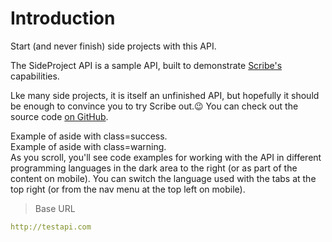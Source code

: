 # Introduction

Start (and never finish) side projects with this API.

The SideProject API is a sample API, built to demonstrate [Scribe's](http://scribe.knuckles.wtf) capabilities.

Lke many side projects, it is itself an unfinished API, but hopefully it should be enough to convince you to try Scribe out.😉 You can check out the source code [on GitHub](https://github.com/knuckleswtf/TheSideProjectAPI/).

<aside class="success">Example of aside with class=success.</aside>
<aside class="warning">Example of aside with class=warning.</aside>

<aside>As you scroll, you'll see code examples for working with the API in different programming languages in the dark area to the right (or as part of the content on mobile).
You can switch the language used with the tabs at the top right (or from the nav menu at the top left on mobile).</aside>

> Base URL

```yaml
http://testapi.com
```
